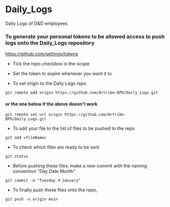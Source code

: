 # Daily_Logs
Daily Logs of D&amp;D employees

### To generate your personal tokens to be allowed access to push logs onto the Daily_Logs repository
https://github.com/settings/tokens

- Tick the repo checkbox in the scope

- Set the token to expire whenever you want it to

- To set origin to the Daily Logs repo 
```
git remote add origin https://github.com/Artribe-BPO/Daily_Logs.git
```
#### or the one below if the above doesn't work
```
git remote set-url origin https://github.com/Artribe-BPO/Daily_Logs.git
```
- To add your file to the list of files to be pushed to the repo
```
git add <fileName>
```
- To check which files are ready to be sent
```
git status
```
- Before pushing these files, make a new commit with the naming convention "Day Date Month"

```
git commit -m "Tuesday 4 January" 
```
- To finally push these files onto the repo,

```
git push -u origin main
```
